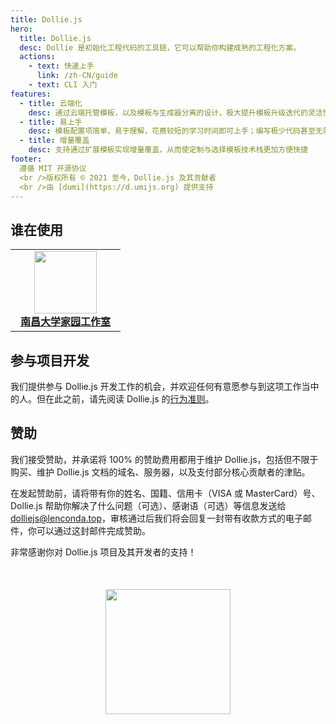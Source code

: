 ```yaml
---
title: Dollie.js
hero:
  title: Dollie.js
  desc: Dollie 是初始化工程代码的工具链，它可以帮助你构建成熟的工程化方案。
  actions:
    - text: 快速上手
      link: /zh-CN/guide
    - text: CLI 入门
features:
  - title: 云端化
    desc: 通过云端托管模板，以及模板与生成器分离的设计，极大提升模板升级迭代的灵活性
  - title: 易上手
    desc: 模板配置项简单，易于理解，花费较短的学习时间即可上手；编写极少代码甚至无需编写代码即可快速制作脚手架
  - title: 增量覆盖
    desc: 支持通过扩展模板实现增量覆盖，从而使定制与选择模板技术栈更加方便快捷
footer:
  遵循 MIT 开源协议
  <br />版权所有 © 2021 至今，Dollie.js 及其贡献者
  <br />由 [dumi](https://d.umijs.org) 提供支持
---
```


## 谁在使用

<table>
  <tr>
    <td width="160" align="center">
      <a target="_blank" href="https://team.ncuos.com">
        <img width="100" src="https://avatars.githubusercontent.com/u/18623963?s=200&v=4" />
        <br />
        <strong>南昌大学家园工作室</strong>
      </a>
    </td>
</table>

## 参与项目开发

我们提供参与 Dollie.js 开发工作的机会，并欢迎任何有意愿参与到这项工作当中的人。但在此之前，请先阅读 Dollie.js 的[行为准则](https://github.com/dolliejs/dollie/blob/master/CODE_OF_CONDUCT.md)。

## 赞助

我们接受赞助，并承诺将 100% 的赞助费用都用于维护 Dollie.js，包括但不限于购买、维护 Dollie.js 文档的域名、服务器，以及支付部分核心贡献者的津贴。

在发起赞助前，请将带有你的姓名、国籍、信用卡（VISA 或 MasterCard）号、Dollie.js 帮助你解决了什么问题（可选）、感谢语（可选）等信息发送给 dolliejs@lenconda.top，审核通过后我们将会回复一封带有收款方式的电子邮件，你可以通过这封邮件完成赞助。

非常感谢你对 Dollie.js 项目及其开发者的支持！

<img
  width="200"
  style="display: block; margin: 50px auto;"
  src="//cdn.jsdelivr.net/gh/dolliejs/dollie@master/artworks/banner_horizontal.svg"
/>
